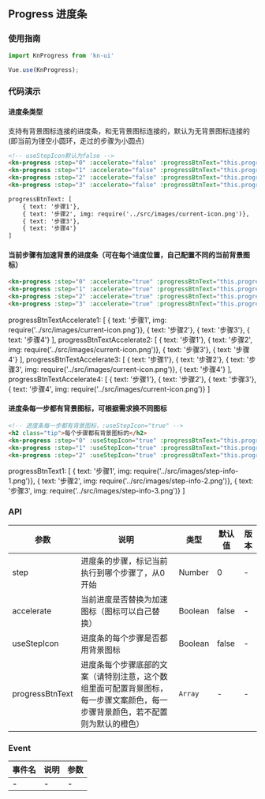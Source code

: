 <!-- 简体中文 -->

## Progress 进度条

### 使用指南
``` javascript
import KnProgress from 'kn-ui'

Vue.use(KnProgress);
```

### 代码演示

#### 进度条类型
<!-- 支持`'primary'`、`success`、`warning`、`'danger'`四种类型，默认为`'primary'` -->
支持有背景图标连接的进度条，和无背景图标连接的，默认为无背景图标连接的(即当前为镂空小圆环，走过的步骤为小圆点)

```html
<!-- useStepIcon默认为false -->
<kn-progress :step="0" :accelerate="false" :progressBtnText="this.progressBtnText"></kn-progress>
<kn-progress :step="1" :accelerate="false" :progressBtnText="this.progressBtnText"></kn-progress>
<kn-progress :step="2" :accelerate="false" :progressBtnText="this.progressBtnText"></kn-progress>
<kn-progress :step="3" :accelerate="false" :progressBtnText="this.progressBtnText"></kn-progress>

progressBtnText: [
    { text: '步骤1'},
    { text: '步骤2', img: require('../src/images/current-icon.png')},
    { text: '步骤3'},
    { text: '步骤4'}
]

```

#### 当前步骤有加速背景的进度条（可在每个进度位置，自己配置不同的当前背景图标）

```html
<kn-progress :step="0" :accelerate="true" :progressBtnText="this.progressBtnTextAccelerate1"></kn-progress>
<kn-progress :step="1" :accelerate="true" :progressBtnText="this.progressBtnTextAccelerate2"></kn-progress>
<kn-progress :step="2" :accelerate="true" :progressBtnText="this.progressBtnTextAccelerate3"></kn-progress>
<kn-progress :step="3" :accelerate="true" :progressBtnText="this.progressBtnTextAccelerate4"></kn-progress>
```
progressBtnTextAccelerate1: [
    { text: '步骤1', img: require('../src/images/current-icon.png')},
    { text: '步骤2'},
    { text: '步骤3'},
    { text: '步骤4'}
],
    progressBtnTextAccelerate2: [
    { text: '步骤1'},
    { text: '步骤2', img: require('../src/images/current-icon.png')},
    { text: '步骤3'},
    { text: '步骤4'}
],
    progressBtnTextAccelerate3: [
    { text: '步骤1'},
    { text: '步骤2'},
    { text: '步骤3', img: require('../src/images/current-icon.png')},
    { text: '步骤4'}
],
    progressBtnTextAccelerate4: [
    { text: '步骤1'},
    { text: '步骤2'},
    { text: '步骤3'},
    { text: '步骤4', img: require('../src/images/current-icon.png')}
]

#### 进度条每一步都有背景图标，可根据需求换不同图标

```html
<!-- 进度条每一步都有背景图标，:useStepIcon="true" -->
<h2 class="tip">每个步骤都有背景图标的</h2>
<kn-progress :step="0" :useStepIcon="true" :progressBtnText="this.progressBtnText1"></kn-progress>
<kn-progress :step="1" :useStepIcon="true" :progressBtnText="this.progressBtnText1"></kn-progress>
<kn-progress :step="2" :useStepIcon="true" :progressBtnText="this.progressBtnText1"></kn-progress>
```
progressBtnText1: [
    { text: '步骤1', img: require('../src/images/step-info-1.png')},
    { text: '步骤2', img: require('../src/images/step-info-2.png')},
    { text: '步骤3', img: require('../src/images/step-info-3.png')}
]
### API

| 参数 | 说明 | 类型 | 默认值 | 版本 |
|------|------|------|------|------|
| step | 进度条的步骤，标记当前执行到哪个步骤了，从0开始 | Number | 0 | - |
| accelerate | 当前进度是否替换为加速图标（图标可以自己替换） | Boolean | false | - |
| useStepIcon | 进度条的每个步骤是否都用背景图标 | Boolean | false | - |
| progressBtnText | 进度条每个步骤底部的文案（请特别注意，这个数组里面可配置背景图标，每一步骤文案颜色，每一步骤背景颜色，若不配置则为默认的橙色） | `Array` | - | - |

### Event

| 事件名 | 说明 | 参数 |
|------|------|------|
| - | - | - |
